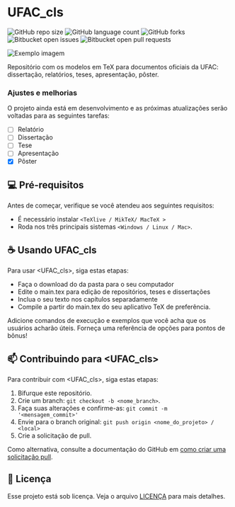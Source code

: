 # UFAC_cls

![GitHub repo size](https://img.shields.io/github/repo-size/iuricode/README-template?style=for-the-badge)
![GitHub language count](https://img.shields.io/github/languages/count/iuricode/README-template?style=for-the-badge)
![GitHub forks](https://img.shields.io/github/forks/iuricode/README-template?style=for-the-badge)
![Bitbucket open issues](https://img.shields.io/bitbucket/issues/iuricode/README-template?style=for-the-badge)
![Bitbucket open pull requests](https://img.shields.io/bitbucket/pr-raw/iuricode/README-template?style=for-the-badge)

<img src="imagem.png" alt="Exemplo imagem">

Repositório com os modelos em TeX para documentos oficiais da UFAC: dissertação, relatórios, teses, apresentação, pôster. 

### Ajustes e melhorias

O projeto ainda está em desenvolvimento e as próximas atualizações serão voltadas para as seguintes tarefas:

- [ ] Relatório
- [ ] Dissertação
- [ ] Tese
- [ ] Apresentação
- [x] Pôster

## 💻 Pré-requisitos

Antes de começar, verifique se você atendeu aos seguintes requisitos:

- É necessário instalar  `<TeXlive / MikTeX/ MacTeX >`
- Roda nos três principais sistemas `<Windows / Linux / Mac>`.



## ☕ Usando UFAC_cls

Para usar <UFAC_cls>, siga estas etapas:

 * Faça o download do da pasta para o seu computador
 * Edite o main.tex para edição de repositórios, teses e dissertações
 * Inclua o seu texto nos capítulos separadamente
 * Compile a partir do  main.tex do seu aplicativo TeX de preferência.

Adicione comandos de execução e exemplos que você acha que os usuários acharão úteis. Forneça uma referência de opções para pontos de bônus!

## 📫 Contribuindo para <UFAC_cls>

Para contribuir com <UFAC_cls>, siga estas etapas:

1. Bifurque este repositório.
2. Crie um branch: `git checkout -b <nome_branch>`.
3. Faça suas alterações e confirme-as: `git commit -m '<mensagem_commit>'`
4. Envie para o branch original: `git push origin <nome_do_projeto> / <local>`
5. Crie a solicitação de pull.

Como alternativa, consulte a documentação do GitHub em [como criar uma solicitação pull](https://help.github.com/en/github/collaborating-with-issues-and-pull-requests/creating-a-pull-request).

## 📝 Licença

Esse projeto está sob licença. Veja o arquivo [LICENÇA](LICENSE.md) para mais detalhes.
